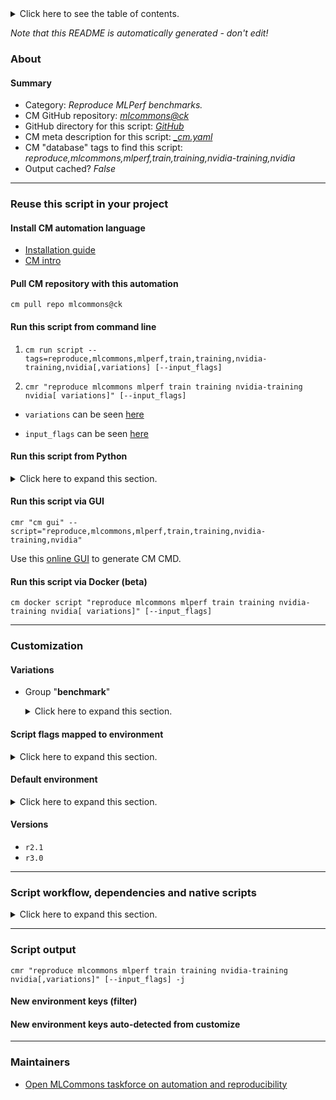 <details>
<summary>Click here to see the table of contents.</summary>

* [About](#about)
* [Summary](#summary)
* [Reuse this script in your project](#reuse-this-script-in-your-project)
  * [ Install CM automation language](#install-cm-automation-language)
  * [ Check CM script flags](#check-cm-script-flags)
  * [ Run this script from command line](#run-this-script-from-command-line)
  * [ Run this script from Python](#run-this-script-from-python)
  * [ Run this script via GUI](#run-this-script-via-gui)
  * [ Run this script via Docker (beta)](#run-this-script-via-docker-(beta))
* [Customization](#customization)
  * [ Variations](#variations)
  * [ Script flags mapped to environment](#script-flags-mapped-to-environment)
  * [ Default environment](#default-environment)
* [Versions](#versions)
* [Script workflow, dependencies and native scripts](#script-workflow-dependencies-and-native-scripts)
* [Script output](#script-output)
* [New environment keys (filter)](#new-environment-keys-(filter))
* [New environment keys auto-detected from customize](#new-environment-keys-auto-detected-from-customize)
* [Maintainers](#maintainers)

</details>

*Note that this README is automatically generated - don't edit!*

### About

#### Summary

* Category: *Reproduce MLPerf benchmarks.*
* CM GitHub repository: *[mlcommons@ck](https://github.com/mlcommons/ck/tree/master/cm-mlops)*
* GitHub directory for this script: *[GitHub](https://github.com/mlcommons/ck/tree/master/cm-mlops/script/reproduce-mlperf-training-nvidia)*
* CM meta description for this script: *[_cm.yaml](_cm.yaml)*
* CM "database" tags to find this script: *reproduce,mlcommons,mlperf,train,training,nvidia-training,nvidia*
* Output cached? *False*
___
### Reuse this script in your project

#### Install CM automation language

* [Installation guide](https://github.com/mlcommons/ck/blob/master/docs/installation.md)
* [CM intro](https://doi.org/10.5281/zenodo.8105339)

#### Pull CM repository with this automation

```cm pull repo mlcommons@ck```


#### Run this script from command line

1. `cm run script --tags=reproduce,mlcommons,mlperf,train,training,nvidia-training,nvidia[,variations] [--input_flags]`

2. `cmr "reproduce mlcommons mlperf train training nvidia-training nvidia[ variations]" [--input_flags]`

* `variations` can be seen [here](#variations)

* `input_flags` can be seen [here](#script-flags-mapped-to-environment)

#### Run this script from Python

<details>
<summary>Click here to expand this section.</summary>

```python

import cmind

r = cmind.access({'action':'run'
                  'automation':'script',
                  'tags':'reproduce,mlcommons,mlperf,train,training,nvidia-training,nvidia'
                  'out':'con',
                  ...
                  (other input keys for this script)
                  ...
                 })

if r['return']>0:
    print (r['error'])

```

</details>


#### Run this script via GUI

```cmr "cm gui" --script="reproduce,mlcommons,mlperf,train,training,nvidia-training,nvidia"```

Use this [online GUI](https://cKnowledge.org/cm-gui/?tags=reproduce,mlcommons,mlperf,train,training,nvidia-training,nvidia) to generate CM CMD.

#### Run this script via Docker (beta)

`cm docker script "reproduce mlcommons mlperf train training nvidia-training nvidia[ variations]" [--input_flags]`

___
### Customization


#### Variations

  * Group "**benchmark**"
    <details>
    <summary>Click here to expand this section.</summary>

    * `_resnet`
      - Environment variables:
        - *CM_MLPERF_TRAINING_BENCHMARK*: `resnet`
      - Workflow:
        1. ***Read "deps" on other CM scripts***
           * prepare,mlperf,training,resnet,_nvidia
             * CM names: `--adr.['prepare-training-data', 'nvidia-training-data']...`
             - CM script: [prepare-training-data-resnet](https://github.com/mlcommons/ck/tree/master/cm-mlops/script/prepare-training-data-resnet)
           * get,nvidia,training,code
             * CM names: `--adr.['nvidia-training-code']...`
             - CM script: [get-mlperf-training-nvidia-code](https://github.com/mlcommons/ck/tree/master/cm-mlops/script/get-mlperf-training-nvidia-code)

    </details>


#### Script flags mapped to environment
<details>
<summary>Click here to expand this section.</summary>

* `--results_dir=value`  &rarr;  `CM_MLPERF_RESULTS_DIR=value`
* `--system_conf_name=value`  &rarr;  `CM_MLPERF_NVIDIA_TRAINING_SYSTEM_CONF_NAME=value`

**Above CLI flags can be used in the Python CM API as follows:**

```python
r=cm.access({... , "results_dir":...}
```

</details>

#### Default environment

<details>
<summary>Click here to expand this section.</summary>

These keys can be updated via `--env.KEY=VALUE` or `env` dictionary in `@input.json` or using script flags.


</details>

#### Versions
* `r2.1`
* `r3.0`
___
### Script workflow, dependencies and native scripts

<details>
<summary>Click here to expand this section.</summary>

  1. ***Read "deps" on other CM scripts from [meta](https://github.com/mlcommons/ck/tree/master/cm-mlops/script/reproduce-mlperf-training-nvidia/_cm.yaml)***
     * detect,os
       - CM script: [detect-os](https://github.com/mlcommons/ck/tree/master/cm-mlops/script/detect-os)
     * detect,cpu
       - CM script: [detect-cpu](https://github.com/mlcommons/ck/tree/master/cm-mlops/script/detect-cpu)
     * get,nvidia-docker
       - CM script: [get-nvidia-docker](https://github.com/mlcommons/ck/tree/master/cm-mlops/script/get-nvidia-docker)
     * get,cuda
       * CM names: `--adr.['cuda']...`
       - CM script: [get-cuda](https://github.com/mlcommons/ck/tree/master/cm-mlops/script/get-cuda)
  1. ***Run "preprocess" function from [customize.py](https://github.com/mlcommons/ck/tree/master/cm-mlops/script/reproduce-mlperf-training-nvidia/customize.py)***
  1. Read "prehook_deps" on other CM scripts from [meta](https://github.com/mlcommons/ck/tree/master/cm-mlops/script/reproduce-mlperf-training-nvidia/_cm.yaml)
  1. ***Run native script if exists***
     * [run-resnet.sh](https://github.com/mlcommons/ck/tree/master/cm-mlops/script/reproduce-mlperf-training-nvidia/run-resnet.sh)
     * [run.sh](https://github.com/mlcommons/ck/tree/master/cm-mlops/script/reproduce-mlperf-training-nvidia/run.sh)
  1. Read "posthook_deps" on other CM scripts from [meta](https://github.com/mlcommons/ck/tree/master/cm-mlops/script/reproduce-mlperf-training-nvidia/_cm.yaml)
  1. ***Run "postrocess" function from [customize.py](https://github.com/mlcommons/ck/tree/master/cm-mlops/script/reproduce-mlperf-training-nvidia/customize.py)***
  1. Read "post_deps" on other CM scripts from [meta](https://github.com/mlcommons/ck/tree/master/cm-mlops/script/reproduce-mlperf-training-nvidia/_cm.yaml)
</details>

___
### Script output
`cmr "reproduce mlcommons mlperf train training nvidia-training nvidia[,variations]" [--input_flags] -j`
#### New environment keys (filter)

#### New environment keys auto-detected from customize

___
### Maintainers

* [Open MLCommons taskforce on automation and reproducibility](https://github.com/mlcommons/ck/blob/master/docs/taskforce.md)